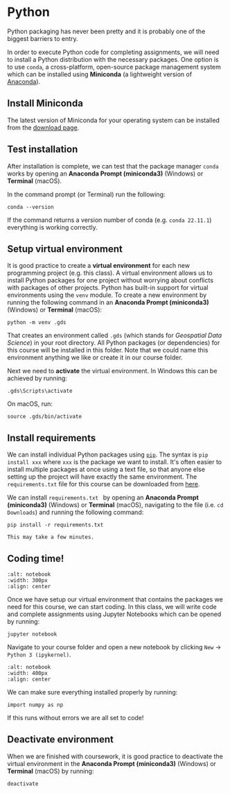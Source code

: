 # Python

Python packaging has never been pretty and it is probably one of the biggest barriers to entry.

In order to execute Python code for completing assignments, we will need to install a Python distribution with the necessary packages. One option is to use `conda`, a cross-platform, open-source package management system which can be installed using **Miniconda** (a lightweight version of [Anaconda](https://www.anaconda.com/products/individual)). 

## Install Miniconda

The latest version of Miniconda for your operating system can be installed from the [download page](https://www.anaconda.com/download/success).

## Test installation

After installation is complete, we can test that the package manager `conda` works by opening an **Anaconda Prompt (miniconda3)** (Windows) or **Terminal** (macOS). 

In the command prompt (or Terminal) run the following:
```
conda --version
```

If the command returns a version number of conda (e.g. `conda 22.11.1`) everything is working correctly.

## Setup virtual environment

It is good practice to create a **virtual environment** for each new programming project (e.g. this class). A virtual environment allows us to install Python packages for one project without worrying about conflicts with packages of other projects. Python has built-in support for virtual environments using the `venv` module. To create a new environment by running the following command in an **Anaconda Prompt (miniconda3)** (Windows) or **Terminal** (macOS):

```
python -m venv .gds
```

That creates an environment called `.gds` (which stands for *Geospatial Data Science*) in your root directory. All Python packages (or dependencies) for this course will be installed in this folder. Note that we could name this environment anything we like or create it in our course folder. 

Next we need to **activate** the virtual environment. In Windows this can be achieved by running:

```
.gds\Scripts\activate
```

On macOS, run:

```
source .gds/bin/activate
```

## Install requirements

We can install individual Python packages using [`pip`](https://pip.pypa.io/en/stable/). The syntax is `pip install xxx` where `xxx` is the package we want to install. It's often easier to install multiple packages at once using a text file, so that anyone else setting up the project will have exactly the same environment. The `requirements.txt` file for this course can be downloaded from [here](https://prodduke-my.sharepoint.com/:t:/g/personal/jr555_duke_edu/ERQmdnYS_YROh5kZz-_kmdkB47leNhbDvM6OY2TzBAi5tA?e=am9ZMx). 

We can install `requirements.txt ` by opening an **Anaconda Prompt (miniconda3)** (Windows) or **Terminal** (macOS), navigating to the file (i.e. `cd Downloads`) and running the following command:

```
pip install -r requirements.txt 
```

```{note}
This may take a few minutes.
```

## Coding time!

```{image} images/jupyter.png
:alt: notebook
:width: 300px
:align: center
```

Once we have setup our virtual environment that contains the packages we need for this course, we can start coding. In this class, we will write code and complete assignments using Jupyter Notebooks which can be opened by running:

```
jupyter notebook
```

Navigate to your course folder and open a new notebook by clicking `New` &rarr; `Python 3 (ipykernel)`. 

```{image} images/new-notebook.png
:alt: notebook
:width: 400px
:align: center
```

We can make sure everything installed properly by running:

```
import numpy as np
```

If this runs without errors we are all set to code!

## Deactivate environment

When we are finished with coursework, it is good practice to deactivate the virtual environment in the **Anaconda Prompt (miniconda3)** (Windows) or **Terminal** (macOS) by running:

```
deactivate
```



